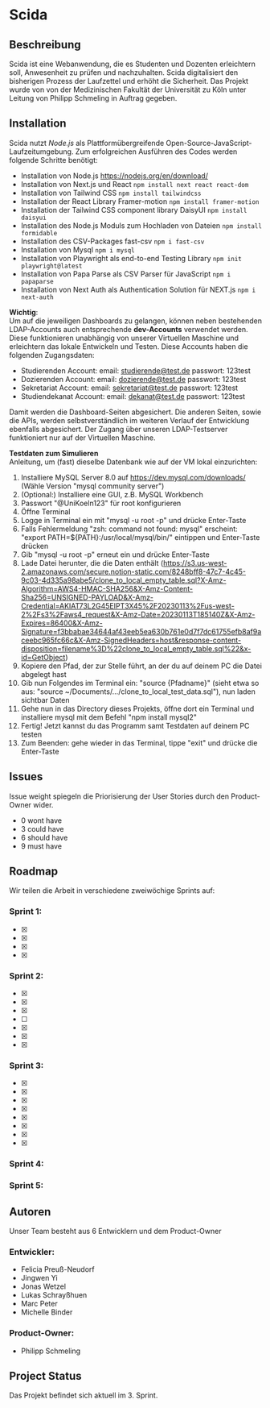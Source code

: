 # Scida

## Beschreibung
Scida ist eine Webanwendung, die es Studenten und Dozenten erleichtern soll, Anwesenheit zu prüfen und nachzuhalten.
Scida digitalisiert den bisherigen Prozess der Laufzettel und erhöht die Sicherheit.
Das Projekt wurde von von der Medizinischen Fakultät der Universität zu Köln unter Leitung von Philipp Schmeling in Auftrag gegeben.

## Installation
Scida nutzt _Node.js_ als Plattformübergreifende Open-Source-JavaScript-Laufzeitumgebung.
Zum erfolgreichen Ausführen des Codes werden folgende Schritte benötigt:

- Installation von Node.js https://nodejs.org/en/download/
- Installation von Next.js und React `npm install next react react-dom`
- Installation von Tailwind CSS `npm install tailwindcss`
- Installation der React Library Framer-motion `npm install framer-motion`
- Installation der Tailwind CSS component library DaisyUI `npm install daisyui`
- Installation des Node.js Moduls zum Hochladen von Dateien `npm install formidable`
- Installation des CSV-Packages fast-csv `npm i fast-csv`
- Installation von Mysql `npm i mysql`
- Installation von Playwright als end-to-end Testing Library `npm init playwright@latest`
- Installation von Papa Parse als CSV Parser für JavaScript `npm i papaparse`
- Installation von Next Auth als Authentication Solution für NEXT.js `npm i next-auth`

**Wichtig**: <br> 
Um auf die jeweiligen Dashboards zu gelangen, können neben bestehenden LDAP-Accounts auch entsprechende **dev-Accounts** verwendet werden. Diese funktionieren unabhängig von unserer Virtuellen Maschine und erleichtern das lokale Entwickeln und Testen. Diese Accounts haben die folgenden Zugangsdaten:
- Studierenden Account: email: studierende@test.de passwort: 123test
- Dozierenden Account: email: dozierende@test.de passwort: 123test
- Sekretariat Account: email: sekretariat@test.de passwort: 123test
- Studiendekanat Account: email: dekanat@test.de passwort: 123test

Damit werden die Dashboard-Seiten abgesichert. Die anderen Seiten, sowie die APIs, werden selbstverständlich im weiteren Verlauf der Entwicklung ebenfalls abgesichert. Der Zugang über unseren LDAP-Testserver funktioniert nur auf der Virtuellen Maschine. 

**Testdaten zum Simulieren** 
<br> Anleitung, um (fast) dieselbe Datenbank wie auf der VM lokal einzurichten:
1. Installiere MySQL Server 8.0 auf https://dev.mysql.com/downloads/ (Wähle Version "mysql community server")
2. (Optional:) Installiere eine GUI, z.B. MySQL Workbench
3. Passwort "@UniKoeln123" für root konfigurieren
4. Öffne Terminal
5. Logge in Terminal ein mit "mysql -u root -p" und drücke Enter-Taste
6. Falls Fehlermeldung "zsh: command not found: mysql" erscheint: "export PATH=${PATH}:/usr/local/mysql/bin/" eintippen und Enter-Taste drücken
7. Gib "mysql -u root -p" erneut ein und drücke Enter-Taste 
8. Lade Datei herunter, die die Daten enthält (https://s3.us-west-2.amazonaws.com/secure.notion-static.com/8248bff8-47c7-4c45-9c03-4d335a98abe5/clone_to_local_empty_table.sql?X-Amz-Algorithm=AWS4-HMAC-SHA256&X-Amz-Content-Sha256=UNSIGNED-PAYLOAD&X-Amz-Credential=AKIAT73L2G45EIPT3X45%2F20230113%2Fus-west-2%2Fs3%2Faws4_request&X-Amz-Date=20230113T185140Z&X-Amz-Expires=86400&X-Amz-Signature=f3bbabae34644af43eeb5ea630b761e0d7f7dc61755efb8af9aceebc965fc66c&X-Amz-SignedHeaders=host&response-content-disposition=filename%3D%22clone_to_local_empty_table.sql%22&x-id=GetObject)
9. Kopiere den Pfad, der zur Stelle führt, an der du auf deinem PC die Datei abgelegt hast
10. Gib nun Folgendes im Terminal ein: "source {Pfadname}" (sieht etwa so aus: "source ~/Documents/…/clone_to_local_test_data.sql"), nun laden sichtbar Daten
11. Gehe nun in das Directory dieses Projekts, öffne dort ein Terminal und installiere mysql mit dem Befehl "npm install mysql2"
12. Fertig! Jetzt kannst du das Programm samt Testdaten auf deinem PC testen
13. Zum Beenden: gehe wieder in das Terminal, tippe "exit" und drücke die Enter-Taste

## Issues
Issue weight spiegeln die Priorisierung der User Stories durch den Product-Owner wider.
<br>
-  0 wont have
-  3 could have
-  6 should have
-  9 must have

## Roadmap
Wir teilen die Arbeit in verschiedene zweiwöchige Sprints auf:

### Sprint 1:

- [x] [i36]: https://gitlab.com/ciis-capstone-project/winter-2022-2023/team-11/scida/-/issues/36
- [x] [i14]: https://gitlab.com/ciis-capstone-project/winter-2022-2023/team-11/scida/-/issues/14
- [x] [i13]: https://gitlab.com/ciis-capstone-project/winter-2022-2023/team-11/scida/-/issues/13
- [x] [i1]: https://gitlab.com/ciis-capstone-project/winter-2022-2023/team-11/scida/-/issues/1

### Sprint 2:

- [x] [i64]: https://gitlab.com/ciis-capstone-project/winter-2022-2023/team-11/scida/-/issues/64
- [x] [i32]: https://gitlab.com/ciis-capstone-project/winter-2022-2023/team-11/scida/-/issues/32
- [x] [i75]: https://gitlab.com/ciis-capstone-project/winter-2022-2023/team-11/scida/-/issues/75
- [ ] [i63]: https://gitlab.com/ciis-capstone-project/winter-2022-2023/team-11/scida/-/issues/63
- [x] [i28]: https://gitlab.com/ciis-capstone-project/winter-2022-2023/team-11/scida/-/issues/28
- [x] [i22]: https://gitlab.com/ciis-capstone-project/winter-2022-2023/team-11/scida/-/issues/22
- [x] [i2]: https://gitlab.com/ciis-capstone-project/winter-2022-2023/team-11/scida/-/issues/2

### Sprint 3:

- [x] [i63]: https://gitlab.com/ciis-capstone-project/winter-2022-2023/team-11/scida/-/issues/63
- [x] [i76]: https://gitlab.com/ciis-capstone-project/winter-2022-2023/team-11/scida/-/issues/76
- [x] [i77]: https://gitlab.com/ciis-capstone-project/winter-2022-2023/team-11/scida/-/issues/77
- [x] [i81]: https://gitlab.com/ciis-capstone-project/winter-2022-2023/team-11/scida/-/issues/81
- [x] [i82]: https://gitlab.com/ciis-capstone-project/winter-2022-2023/team-11/scida/-/issues/82
- [x] [i83]: https://gitlab.com/ciis-capstone-project/winter-2022-2023/team-11/scida/-/issues/83
- [x] [i31]: https://gitlab.com/ciis-capstone-project/winter-2022-2023/team-11/scida/-/issues/31
- [x] [i26]: https://gitlab.com/ciis-capstone-project/winter-2022-2023/team-11/scida/-/issues/26

### Sprint 4:
### Sprint 5:


## Autoren
Unser Team besteht aus 6 Entwicklern und dem Product-Owner

### Entwickler:
- Felicia Preuß-Neudorf
- Jingwen Yi
- Jonas Wetzel
- Lukas Schrayßhuen
- Marc Peter
- Michelle Binder

### Product-Owner:
- Philipp Schmeling


## Project Status
Das Projekt befindet sich aktuell im 3. Sprint.
